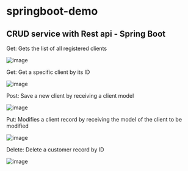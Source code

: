# springboot-demo

## CRUD service with Rest api - Spring Boot

Get: Gets the list of all registered clients

![image](https://user-images.githubusercontent.com/62443757/198412149-a2eacffe-b337-4db2-a405-a9af8d0a01af.png)

Get: Get a specific client by its ID

![image](https://user-images.githubusercontent.com/62443757/198412730-f8f9273f-a6cf-4be1-9bba-aa760c2e733c.png)

Post: Save a new client by receiving a client model

![image](https://user-images.githubusercontent.com/62443757/198412305-552b1b65-c45b-4876-9965-96dec2be5b2f.png)

Put: Modifies a client record by receiving the model of the client to be modified

![image](https://user-images.githubusercontent.com/62443757/198412457-b3119c05-8a57-4251-a3d4-53bd9021757c.png)

Delete: Delete a customer record by ID

![image](https://user-images.githubusercontent.com/62443757/198412546-2693671a-77c9-4f07-975b-1b8d9bc09d35.png)

